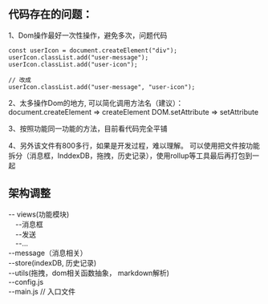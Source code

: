 ## 代码存在的问题：
1、Dom操作最好一次性操作，避免多次，问题代码
```
const userIcon = document.createElement("div");
userIcon.classList.add("user-message");
userIcon.classList.add("user-icon");

// 改成
userIcon.classList.add("user-message", "user-icon");
```

2、太多操作Dom的地方, 可以简化调用方法名（建议）：
document.createElement => createElement
DOM.setAttribute => setAttribute

3、按照功能同一功能的方法，目前看代码完全平铺

4、另外该文件有800多行，如果是开发过程，难以理解。
可以使用把文件按功能拆分（消息框，InddexDB，拖拽，历史记录），使用rollup等工具最后再打包到一起


## 架构调整
-- views(功能模块)  
&ensp;&ensp;--消息框  
&ensp;&ensp;--发送  
&ensp;&ensp;--...  
--message（消息相关）  
--store(indexDB, 历史记录)  
--utils(拖拽，dom相关函数抽象， markdown解析)  
--config.js  
--main.js // 入口文件  
